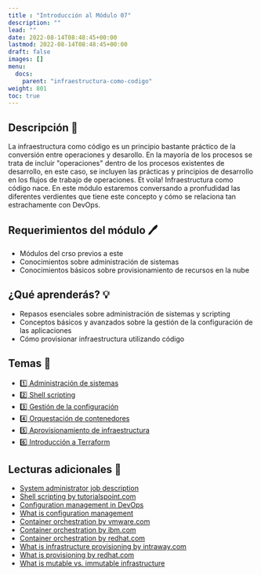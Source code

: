 ```yaml
---
title : "Introducción al Módulo 07"
description: ""
lead: ""
date: 2022-08-14T08:48:45+00:00
lastmod: 2022-08-14T08:48:45+00:00
draft: false
images: []
menu:
  docs:
    parent: "infraestructura-como-codigo"
weight: 801
toc: true
---
```


## Descripción :memo:

La infraestructura como código es un principio bastante práctico de la conversión entre operaciones y desarollo. En la mayoría de los procesos se trata de incluir "operaciones" dentro de los procesos existentes de desarrollo, en este caso, se incluyen las prácticas y principios de desarrollo en los flujos de trabajo de operaciones. Et voila! Infraestructura como código nace. En este módulo estaremos conversando a pronfudidad las diferentes verdientes que tiene este concepto y cómo se relaciona tan estrachamente con DevOps.

## Requerimientos del módulo :pen:

- Módulos del crso previos a este
- Conocimientos sobre administración de sistemas
- Conocimientos básicos sobre provisionamiento de recursos en la nube

## ¿Qué aprenderás? :bulb:

- Repasos esenciales sobre administración de sistemas y scripting
- Conceptos básicos y avanzados sobre la gestión de la configuración de las aplicaciones
- Cómo provisionar infraestructura utilizando código

## Temas :book:

- [:one: Administración de sistemas](../administracion-de-sistemas)
- [:two: Shell scripting](../shell-scripting)
- [:three: Gestión de la configuración](../gestion-de-la-configuracion)
- [:four: Orquestación de contenedores](../orquestacion-de-contenedores)
- [:five: Aprovisionamiento de infraestructura](../aprovisionamiento-de-infraestructura)
- [:six: Introducción a Terraform](../intro-a-terraform)

<!--
## Laboratorios :microscope:

- [Lab. 7.1 - Introducción a Terraform]()
-->

## Lecturas adicionales :notebook:

- [System administrator job description](https://resources.workable.com/system-administrator-job-description)
- [Shell scripting by tutorialspoint.com](https://www.tutorialspoint.com/unix/shell_scripting.htm)
- [Configuration management in DevOps](https://www.browserstack.com/guide/configuration-management-in-devops)
- [What is configuration management](https://www.netapp.com/devops-solutions/configuration-management/what-is-configuration-management)
- [Container orchestration by vmware.com](https://www.vmware.com/topics/glossary/content/container-orchestration.html)
- [Container orchestration by ibm.com](https://www.ibm.com/cloud/learn/container-orchestration)
- [Container orchestration by redhat.com](https://www.redhat.com/en/topics/containers/what-is-container-orchestration)
- [What is infrastructure provisioning by intraway.com](https://www.intraway.com/blog/what-is-infrastructure-provisioning)
- [What is provisioning by redhat.com](https://www.redhat.com/en/topics/automation/what-is-provisioning)
- [What is mutable vs. immutable infrastructure](https://www.hashicorp.com/resources/what-is-mutable-vs-immutable-infrastructure)
